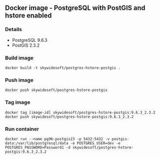 Docker image - PostgreSQL with PostGIS and hstore enabled
---------------------------------------------------------

### Details
- PostgreSQL 9.6.3
- PostGIS 2.3.2

### Build image
    docker build -t skywidesoft/postgres-hstore-postgis .

### Push image
    docker push skywidesoft/postgres-hstore-postgis

### Tag image
    docker tag [image-id] skywidesoft/postgres-hstore-postgis:9.6.3_2.3.2
    docker push skywidesoft/postgres-hstore-postgis:9.6.3_2.3.2

### Run container
    docker run --name pg96-postgis23 -p 5432:5432 -v postgis-data:/var/lib/postgresql/data -e POSTGRES_USER=dev -e POSTGRES_PASSWORD=Password1 -d skywidesoft/postgres-hstore-postgis:9.6.3_2.3.2
